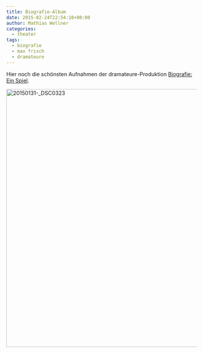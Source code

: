 ```yaml
---
title: Biografie-Album
date: 2015-02-24T22:54:18+00:00
author: Mathias Wellner
categories:
  - theater
tags:
  - biografie
  - max frisch
  - dramateure
---
```

Hier noch die schönsten Aufnahmen der dramateure-Produktion [Biografie: Ein Spiel](http://dramateure.ch/wordpress/produktionen/biografie-ein-spiel/). 

<a data-flickr-embed="true" data-context="true"  href="https://www.flickr.com/photos/mwellner/32522725194/in/album-72157677867335763/" title="20150131-_DSC0323"><img src="https://c1.staticflickr.com/3/2826/32522725194_ceed6e45ae_b.jpg" width="1024" height="683" alt="20150131-_DSC0323"></a><script async src="//embedr.flickr.com/assets/client-code.js" charset="utf-8"></script>